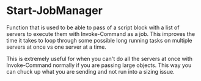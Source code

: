 # Start-JobManager
Function that is used to be able to pass of a script block with a list of servers to execute them with Invoke-Command as a job. This improves the time it takes to loop through some possible long running tasks on multiple servers at once vs one server at a time.

This is extremely useful for when you can't do all the servers at once with Invoke-Command normally if you are passing large objects. This way you can chuck up what you are sending and not run into a sizing issue. 